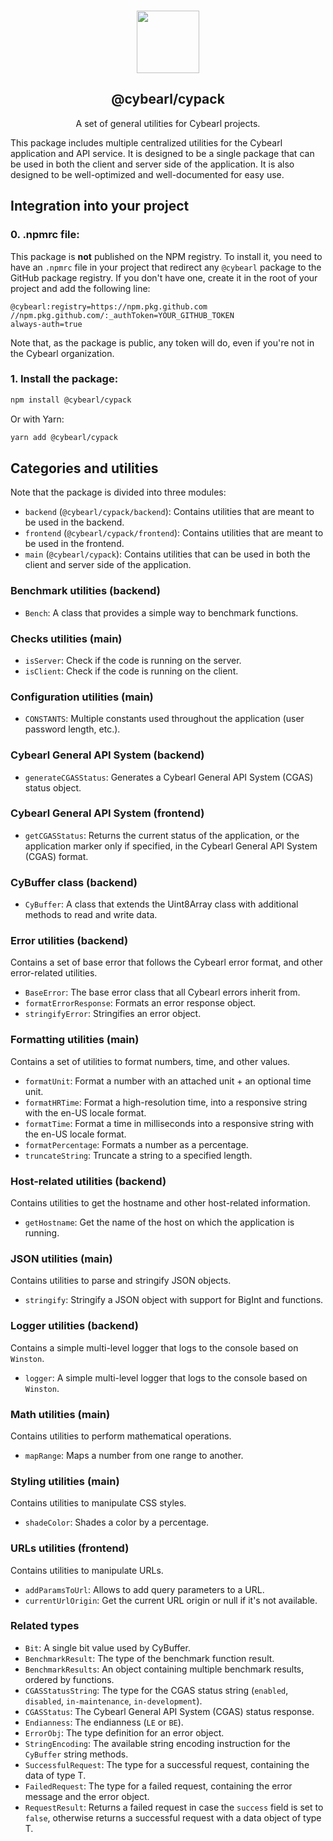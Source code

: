 <p align="center">
  <br />
  <a href="https://www.cybearl.com" target="_blank"><img width="100px" src="https://cybearl.com/_next/image?url=%2Fimages%2Flogo.webp&w=640&q=75" /></a>
  <h2 align="center">@cybearl/cypack</h2>
  <p align="center">A set of general utilities for Cybearl projects.</p>
</p>

This package includes multiple centralized utilities for the Cybearl application and API service. It is designed to be a single package that can be used in both the client and server side of the application. It is also designed to be well-optimized and well-documented for easy use.

Integration into your project
-----------------------------
### 0. .npmrc file:
This package is **not** published on the NPM registry. To install it, you need to have an `.npmrc` file
in your project that redirect any `@cybearl` package to the GitHub package registry.
If you don't have one, create it in the root of your project and add the following line:
```
@cybearl:registry=https://npm.pkg.github.com
//npm.pkg.github.com/:_authToken=YOUR_GITHUB_TOKEN
always-auth=true
```
Note that, as the package is public, any token will do, even if you're not in the Cybearl organization.

### 1. Install the package:
```bash
npm install @cybearl/cypack
```
Or with Yarn:
```bash
yarn add @cybearl/cypack
```

Categories and utilities
------------------------
Note that the package is divided into three modules:
- `backend` (`@cybearl/cypack/backend`): Contains utilities that are meant to be used in the backend.
- `frontend` (`@cybearl/cypack/frontend`): Contains utilities that are meant to be used in the frontend.
- `main` (`@cybearl/cypack`): Contains utilities that can be used in both the client and server side of the application.

### Benchmark utilities (backend)
- `Bench`: A class that provides a simple way to benchmark functions.

### Checks utilities (main)
- `isServer`: Check if the code is running on the server.
- `isClient`: Check if the code is running on the client.

### Configuration utilities (main)
- `CONSTANTS`: Multiple constants used throughout the application (user password length, etc.).

### Cybearl General API System (backend)
- `generateCGASStatus`: Generates a Cybearl General API System (CGAS) status object.

### Cybearl General API System (frontend)
- `getCGASStatus`: Returns the current status of the application, or the application marker only if specified,
  in the Cybearl General API System (CGAS) format.

### CyBuffer class (backend)
- `CyBuffer`: A class that extends the Uint8Array class with additional methods to read and write data.

### Error utilities (backend)
Contains a set of base error that follows the Cybearl error format, and other error-related utilities.
- `BaseError`: The base error class that all Cybearl errors inherit from.
- `formatErrorResponse`: Formats an error response object.
- `stringifyError`: Stringifies an error object.

### Formatting utilities (main)
Contains a set of utilities to format numbers, time, and other values.
- `formatUnit`: Format a number with an attached unit + an optional time unit.
- `formatHRTime`: Format a high-resolution time, into a responsive string with the en-US locale format.
- `formatTime`: Format a time in milliseconds into a responsive string with the en-US locale format.
- `formatPercentage`: Formats a number as a percentage.
- `truncateString`: Truncate a string to a specified length.

### Host-related utilities (backend)
Contains utilities to get the hostname and other host-related information.
- `getHostname`: Get the name of the host on which the application is running.

### JSON utilities (main)
Contains utilities to parse and stringify JSON objects.
- `stringify`: Stringify a JSON object with support for BigInt and functions.

### Logger utilities (backend)
Contains a simple multi-level logger that logs to the console based on `Winston`.
- `logger`: A simple multi-level logger that logs to the console based on `Winston`.

### Math utilities (main)
Contains utilities to perform mathematical operations.
- `mapRange`: Maps a number from one range to another.

### Styling utilities (main)
Contains utilities to manipulate CSS styles.
- `shadeColor`: Shades a color by a percentage.

### URLs utilities (frontend)
Contains utilities to manipulate URLs.
- `addParamsToUrl`: Allows to add query parameters to a URL.
- `currentUrlOrigin`: Get the current URL origin or null if it's not available.

### Related types
- `Bit`: A single bit value used by CyBuffer.
- `BenchmarkResult`: The type of the benchmark function result.
- `BenchmarkResults`: An object containing multiple benchmark results, ordered by functions.
- `CGASStatusString`: The type for the CGAS status string (`enabled`, `disabled`, `in-maintenance`, `in-development`).
- `CGASStatus`: The Cybearl General API System (CGAS) status response.
- `Endianness`: The endianness (`LE` or `BE`).
- `ErrorObj`: The type definition for an error object.
- `StringEncoding`: The available string encoding instruction for the `CyBuffer` string methods.
- `SuccessfulRequest`: The type for a successful request, containing the data of type T.
- `FailedRequest`: The type for a failed request, containing the error message and the error object.
- `RequestResult`: Returns a failed request in case the `success` field is set to `false`,
  otherwise returns a successful request with a data object of type T.
